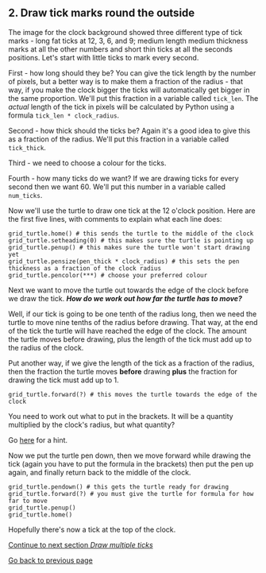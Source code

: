 ## 2. Draw tick marks round the outside

The image for the clock background showed three different type of tick marks - long fat ticks at 12, 3, 6, and 9; medium length medium thickness marks at all the other numbers and short thin ticks at all the seconds positions. Let's start with little ticks to mark every second.

First - how long should they be? You can give the tick length by the number of pixels, but a better way is to make them a fraction of the radius - that way, if you make the clock bigger the ticks will automatically get bigger in the same proportion. We'll put this fraction in a variable called ```tick_len```. The *actual* length of the tick in pixels will be calculated by Python using a formula ```tick_len * clock_radius```.

Second - how thick should the ticks be? Again it's a good idea to give this as a fraction of the radius. We'll put this fraction in a variable called ```tick_thick```.

Third - we need to choose a colour for the ticks.

Fourth - how many ticks do we want? If we are drawing ticks for every second then we want 60. We'll put this number in a variable called ```num_ticks```.

Now we'll use the turtle to draw one tick at the 12 o'clock position. Here are the first five lines, with comments to explain what each line does:
```
grid_turtle.home() # this sends the turtle to the middle of the clock
grid_turtle.setheading(0) # this makes sure the turtle is pointing up
grid_turtle.penup() # this makes sure the turtle won't start drawing yet
grid_turtle.pensize(pen_thick * clock_radius) # this sets the pen thickness as a fraction of the clock radius
grid_turtle.pencolor(***) # choose your preferred colour
```
Next we want to move the turtle out towards the edge of the clock before we draw the tick. **_How do we work out how far the turtle has to move?_**

Well, if our tick is going to be one tenth of the radius long, then we need the turtle to move nine tenths of the radius before drawing. That way, at the end of the tick the turtle will have reached the edge of the clock. The amount the turtle moves before drawing, plus the length of the tick must add up to the radius of the clock.

Put another way, if we give the length of the tick as a fraction of the radius, then the fraction the turtle moves **before** drawing **plus** the fraction for drawing the tick must add up to 1.
```
grid_turtle.forward(?) # this moves the turtle towards the edge of the clock
```
You need to work out what to put in the brackets. It will be a quantity multiplied by the clock's radius, but what quantity?

Go [here](README3.md) for a hint.

Now we put the turtle pen down, then we move forward while drawing the tick (again you have to put the formula in the brackets) then put the pen up again, and finally return back to the middle of the clock.
```
grid_turtle.pendown() # this gets the turtle ready for drawing
grid_turtle.forward(?) # you must give the turtle for formula for how far to move
grid_turtle.penup()
grid_turtle.home()
```
Hopefully there's now a tick at the top of the clock.

[Continue to next section *Draw multiple ticks*](README4.md)

[Go back to previous page](README.md)